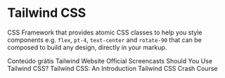 # Tailwind CSS

CSS Framework that provides atomic CSS classes to help you style components e.g. `flex`, `pt-4`, `text-center` and `rotate-90` that can be composed to build any design, directly in your markup.

<ResourceGroupTitle>Conteúdo grátis</ResourceGroupTitle>
<BadgeLink colorScheme='blue' badgeText='Framework Website' href='https://tailwindcss.com'>Tailwind Website</BadgeLink>
<BadgeLink colorScheme='blue' badgeText='YouTube Channel' href='https://www.youtube.com/c/TailwindLabs/videos'>Official Screencasts</BadgeLink>
<BadgeLink colorScheme='yellow' badgeText='Watch' href='https://www.youtube.com/watch?v=hdGsFpZ0J2E'>Should You Use Tailwind CSS?</BadgeLink>
<BadgeLink badgeText='Leia' href='https://www.codemag.com/Article/2105091/Tailwind-CSS-An-Introduction'>Tailwind CSS: An Introduction</BadgeLink>
<BadgeLink colorScheme='green' badgeText='Course' href='https://www.youtube.com/watch?v=UBOj6rqRUME'>Tailwind CSS Crash Course</BadgeLink>
